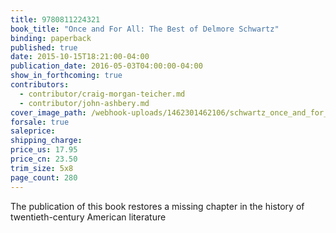 ```yaml
---
title: 9780811224321
book_title: "Once and For All: The Best of Delmore Schwartz"
binding: paperback
published: true
date: 2015-10-15T18:21:00-04:00
publication_date: 2016-05-03T04:00:00-04:00
show_in_forthcoming: true
contributors:
  - contributor/craig-morgan-teicher.md
  - contributor/john-ashbery.md
cover_image_path: /webhook-uploads/1462301462106/schwartz_once_and_for_all_cover_final.jpg
forsale: true
saleprice:
shipping_charge:
price_us: 17.95
price_cn: 23.50
trim_size: 5x8
page_count: 280
---
```

The publication of this book restores a missing chapter in the history of twentieth-century American literature

